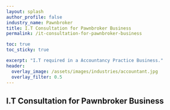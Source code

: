```yaml
---
layout: splash 
author_profile: false 
industry_name: Pawnbroker
title: I.T Consultation for Pawnbroker Business
permalink: /it-consultation-for-pawnbroker-business

toc: true
toc_sticky: true

excerpt: "I.T required in a Accountancy Practice Business."
header:
  overlay_image: /assets/images/industries/accountant.jpg
  overlay_filter: 0.5 
---
```


## I.T Consultation for Pawnbroker Business